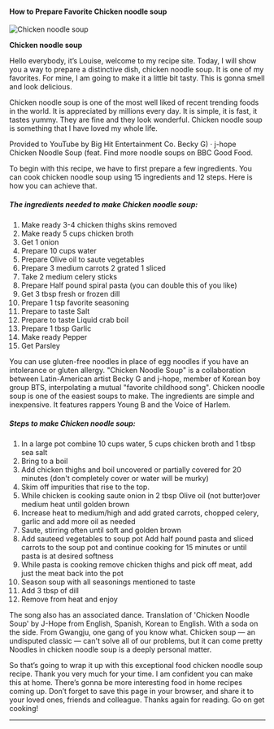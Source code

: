             

#### How to Prepare Favorite Chicken noodle soup

![Chicken noodle soup](https://img-global.cpcdn.com/recipes/469ab6490303df43/751x532cq70/chicken-noodle-soup-recipe-main-photo.jpg)

**Chicken noodle soup**

Hello everybody, it’s Louise, welcome to my recipe site. Today, I will show you a way to prepare a distinctive dish, chicken noodle soup. It is one of my favorites. For mine, I am going to make it a little bit tasty. This is gonna smell and look delicious.

Chicken noodle soup is one of the most well liked of recent trending foods in the world. It is appreciated by millions every day. It is simple, it is fast, it tastes yummy. They are fine and they look wonderful. Chicken noodle soup is something that I have loved my whole life.

Provided to YouTube by Big Hit Entertainment Co. Becky G) · j-hope Chicken Noodle Soup (feat. Find more noodle soups on BBC Good Food.

To begin with this recipe, we have to first prepare a few ingredients. You can cook chicken noodle soup using 15 ingredients and 12 steps. Here is how you can achieve that.

##### The ingredients needed to make Chicken noodle soup:

1.  Make ready 3-4 chicken thighs skins removed
2.  Make ready 5 cups chicken broth
3.  Get 1 onion
4.  Prepare 10 cups water
5.  Prepare Olive oil to saute vegetables
6.  Prepare 3 medium carrots 2 grated 1 sliced
7.  Take 2 medium celery sticks
8.  Prepare Half pound spiral pasta (you can double this of you like)
9.  Get 3 tbsp fresh or frozen dill
10.  Prepare 1 tsp favorite seasoning
11.  Prepare to taste Salt
12.  Prepare to taste Liquid crab boil
13.  Prepare 1 tbsp Garlic
14.  Make ready Pepper
15.  Get Parsley

You can use gluten-free noodles in place of egg noodles if you have an intolerance or gluten allergy. "Chicken Noodle Soup" is a collaboration between Latin-American artist Becky G and j-hope, member of Korean boy group BTS, interpolating a mutual "favorite childhood song". Chicken noodle soup is one of the easiest soups to make. The ingredients are simple and inexpensive. It features rappers Young B and the Voice of Harlem.

##### Steps to make Chicken noodle soup:

1.  In a large pot combine 10 cups water, 5 cups chicken broth and 1 tbsp sea salt
2.  Bring to a boil
3.  Add chicken thighs and boil uncovered or partially covered for 20 minutes (don't completely cover or water will be murky)
4.  Skim off impurities that rise to the top.
5.  While chicken is cooking saute onion in 2 tbsp Olive oil (not butter)over medium heat until golden brown
6.  Increase heat to medium/high and add grated carrots, chopped celery, garlic and add more oil as needed
7.  Saute, stirring often until soft and golden brown
8.  Add sauteed vegetables to soup pot Add half pound pasta and sliced carrots to the soup pot and continue cooking for 15 minutes or until pasta is at desired softness
9.  While pasta is cooking remove chicken thighs and pick off meat, add just the meat back into the pot
10.  Season soup with all seasonings mentioned to taste
11.  Add 3 tbsp of dill
12.  Remove from heat and enjoy

The song also has an associated dance. Translation of 'Chicken Noodle Soup' by J-Hope from English, Spanish, Korean to English. With a soda on the side. From Gwangju, one gang of you know what. Chicken soup — an undisputed classic — can't solve all of our problems, but it can come pretty Noodles in chicken noodle soup is a deeply personal matter.

So that’s going to wrap it up with this exceptional food chicken noodle soup recipe. Thank you very much for your time. I am confident you can make this at home. There’s gonna be more interesting food in home recipes coming up. Don’t forget to save this page in your browser, and share it to your loved ones, friends and colleague. Thanks again for reading. Go on get cooking!

* * *